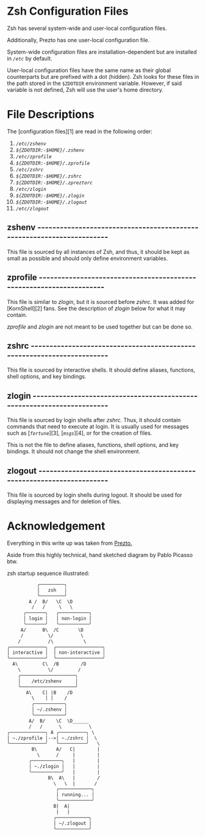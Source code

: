 # Zsh Configuration Files

Zsh has several system-wide and user-local configuration files.

Additionally, Prezto has one user-local configuration file.

System-wide configuration files are installation-dependent but are installed
in _`/etc`_ by default.

User-local configuration files have the same name as their global counterparts
but are prefixed with a dot (hidden). Zsh looks for these files in the path
stored in the `$ZDOTDIR` environment variable. However, if said variable is
not defined, Zsh will use the user's home directory.

# File Descriptions

The [configuration files][1] are read in the following order:

1.  _`/etc/zshenv`_
2.  _`${ZDOTDIR:-$HOME}/.zshenv`_
3.  _`/etc/zprofile`_
4.  _`${ZDOTDIR:-$HOME}/.zprofile`_
5.  _`/etc/zshrc`_
6.  _`${ZDOTDIR:-$HOME}/.zshrc`_
7.  _`${ZDOTDIR:-$HOME}/.zpreztorc`_
8.  _`/etc/zlogin`_
9.  _`${ZDOTDIR:-$HOME}/.zlogin`_
10. _`${ZDOTDIR:-$HOME}/.zlogout`_
11. _`/etc/zlogout`_

## zshenv ----------------------------------------------------------------------

This file is sourced by all instances of Zsh, and thus, it should be kept as
small as possible and should only define environment variables.

## zprofile --------------------------------------------------------------------

This file is similar to _zlogin_, but it is sourced before _zshrc_. It was added
for [KornShell][2] fans. See the description of _zlogin_ below for what it may
contain.

_zprofile_ and _zlogin_ are not meant to be used together but can be done so.

## zshrc -----------------------------------------------------------------------

This file is sourced by interactive shells. It should define aliases, functions,
shell options, and key bindings.

## zlogin -----------------------------------------------------------------------

This file is sourced by login shells after _zshrc_. Thus, it should contain
commands that need to execute at login. It is usually used for messages such as
[_`fortune`_][3], [_`msgs`_][4], or for the creation of files.

This is not the file to define aliases, functions, shell options, and key
bindings. It should not change the shell environment.

## zlogout ---------------------------------------------------------------------

This file is sourced by login shells during logout. It should be used for
displaying messages and for deletion of files.


# Acknowledgement

Everything in this write up was taken from [Prezto.](https://github.com/sorin-ionescu/prezto)

Aside from this highly technical, hand sketched diagram by Pablo Picasso btw.

zsh startup sequence illustrated:

```txt
           ╭─────────╮
           │   zsh   │
           ╰─────────╯
        A /  B/   \C  \D
         /   /     \   \
      ╭───────╮   ╭───────────╮
      │ login │   │ non-login │
      ╰───────╯   ╰───────────╯
     A/      B\  /C       \D
     /         \/          \
    /          /\           \
╭─────────────╮  ╭─────────────────╮
│ interactive │  │ non-interactive │
╰─────────────╯  ╰─────────────────╯
  A\         C\  /B        /D
    \          \/         /
    ╭────────────────────╮
    │    /etc/zshenv     │
    ╰────────────────────╯
       A\    C| |B    /D
         \    | |    /
         ╭───────────╮
         │ ~/.zshenv │
         ╰───────────╯
        A/  B/    \C  \D______
        /   /      \          \
╭─────────────╮ A ╭──────────╮ \
│ ~./zprofile │-->│ ~./zshrc │  \
╰─────────────╯   ╰──────────╯   \
         B\       A/   C|        |
           \      /     |        |
        ╭───────────╮   |        |
        │ ~./zlogin │   |        |
        ╰───────────╯   |        |
               B\  A\   |        /
                 \   \  |       /
                  ╭────────────╮
                  │ running... │
                  ╰────────────╯
                 B|  A|
                  |   |
                 ╭────────────╮
                 │ ~/.zlogout │
                 ╰────────────╯
```
